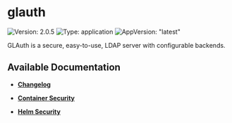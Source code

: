 # glauth

![Version: 2.0.5](https://img.shields.io/badge/Version-2.0.5-informational?style=flat-square) ![Type: application](https://img.shields.io/badge/Type-application-informational?style=flat-square) ![AppVersion: "latest"](https://img.shields.io/badge/AppVersion-"latest"-informational?style=flat-square)

GLAuth is a secure, easy-to-use, LDAP server with configurable backends.

## Available Documentation

- [**Changelog**](CHANGELOG)

- [**Container Security**](container-security)

- [**Helm Security**](helm-security)

